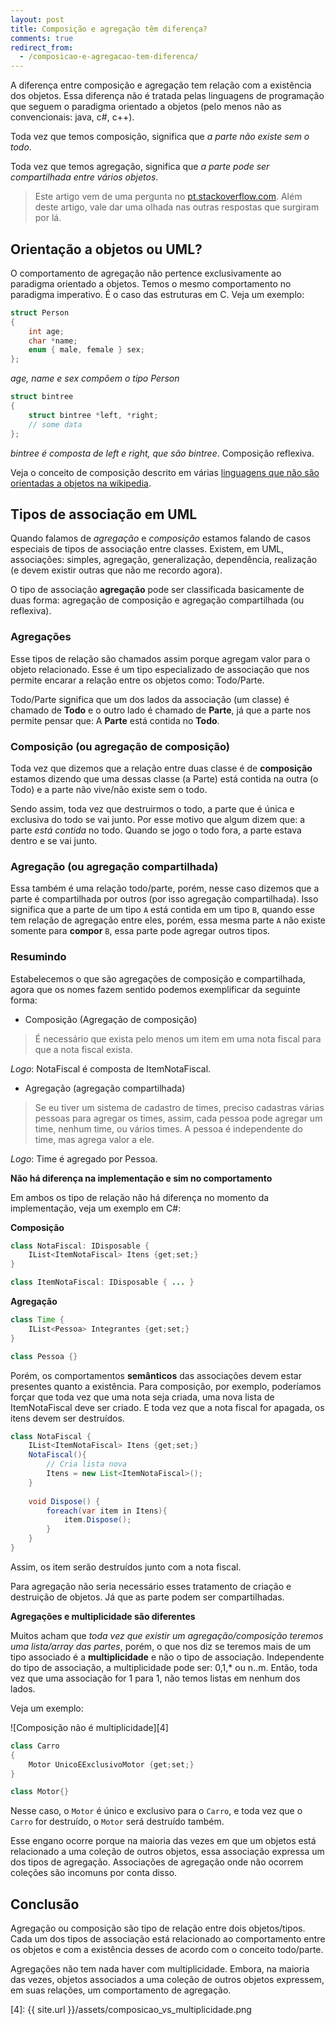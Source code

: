 ```yaml
---
layout: post
title: Composição e agregação têm diferença?
comments: true
redirect_from:
  - /composicao-e-agregacao-tem-diferenca/
---
```


A diferença entre composição e agregação tem relação com a existência dos objetos. Essa diferença não é tratada pelas linguagens de programação que seguem o paradigma orientado a objetos (pelo menos não as convencionais: java, c#, c++).

Toda vez que temos composição, significa que _a parte não existe sem o todo_. 

Toda vez que temos agregação, significa que _a parte pode ser compartilhada entre vários objetos_.

> Este artigo vem de uma pergunta no [pt.stackoverflow.com][2]. Além deste artigo, vale dar uma olhada nas outras respostas que surgiram por lá.


## Orientação a objetos ou UML?

O comportamento de agregação não pertence exclusivamente ao paradigma orientado a objetos. Temos o mesmo comportamento no paradigma imperativo. É o caso das estruturas em C. Veja um exemplo:

```c
struct Person
{
	int age;
	char *name;
	enum { male, female } sex;
};
```
_age, name e sex compõem o tipo Person_ 

```c
struct bintree
{
	struct bintree *left, *right;
	// some data
};
```

_bintree é composta de left e right, que são bintree_. Composição reflexiva.

Veja o conceito de composição descrito em várias [linguagens que não são orientadas a objetos na wikipedia][3].


## Tipos de associação em UML

Quando falamos de _agregação_ e _composição_ estamos falando de casos especiais de tipos de associação entre classes. Existem, em UML, associações: simples, agregação, generalização, dependência, realização (e devem existir outras que não me recordo agora).

O tipo de associação **agregação** pode ser classificada basicamente de duas forma: agregação de composição e agregação compartilhada (ou reflexiva).


### Agregações
Esse tipos de relação são chamados assim porque agregam valor para o objeto relacionado. Esse é um tipo especializado de associação que nos permite encarar a relação entre os objetos como: Todo/Parte.

Todo/Parte significa que um dos lados da associação (um classe) é chamado de **Todo** e o outro lado é chamado de **Parte**, já que a parte nos permite pensar que: A **Parte** está contida no **Todo**.


### Composição (ou agregação de composição)

Toda vez que dizemos que a relação entre duas classe é de **composição** estamos dizendo que uma dessas classe (a Parte) está contida na outra (o Todo) e a parte não vive/não existe sem o todo.

Sendo assim, toda vez que destruirmos o todo, a parte que é única e exclusiva do todo se vai junto. Por esse motivo que algum dizem que: a parte _está contida_ no todo. Quando se jogo o todo fora, a parte estava dentro e se vai junto.


### Agregação (ou agregação compartilhada)

Essa também é uma relação todo/parte, porém, nesse caso dizemos que a parte é compartilhada por outros (por isso agregação compartilhada). Isso significa que a parte de um tipo `A` está contida em um tipo `B`, quando esse tem relação de agregação entre eles, porém, essa mesma parte `A` não existe somente para **compor** `B`, essa parte pode agregar outros tipos.

### Resumindo

Estabelecemos o que são agregações de composição e compartilhada, agora que os nomes fazem sentido podemos exemplificar da seguinte forma:

* Composição (Agregação de composição)

>  É necessário que exista pelo menos um item em uma nota fiscal para que a nota fiscal exista.

_Logo_: NotaFiscal é composta de ItemNotaFiscal.

* Agregação (agregação compartilhada)

> Se eu tiver um sistema de cadastro de times, preciso cadastras várias pessoas para agregar os times, assim, cada pessoa pode agregar um time, nenhum time, ou vários times. A pessoa é independente do time, mas agrega valor a ele.

_Logo_: Time é agregado por Pessoa.

**Não há diferença na implementação e sim no comportamento**

Em ambos os tipo de relação não há diferença no momento da implementação, veja um exemplo em C#:

**Composição**
```java
class NotaFiscal: IDisposable {
	IList<ItemNotaFiscal> Itens {get;set;}
}

class ItemNotaFiscal: IDisposable { ... }
```

**Agregação**

```java
class Time {
	IList<Pessoa> Integrantes {get;set;}
}

class Pessoa {}
```

Porém, os comportamentos **semânticos** das associações devem estar presentes quanto a existência. Para composição, por exemplo, poderíamos forçar que toda vez que uma nota seja criada, uma nova lista de ItemNotaFiscal deve ser criado. E toda vez que a nota fiscal for apagada, os itens devem ser destruídos. 

```java
class NotaFiscal {
	IList<ItemNotaFiscal> Itens {get;set;}
	NotaFiscal(){
		// Cria lista nova
		Itens = new List<ItemNotaFiscal>();
	}
	
	void Dispose() {
		foreach(var item in Itens){
			item.Dispose();
		}
	}
}
```
Assim, os item serão destruídos junto com a nota fiscal.

Para agregação não seria necessário esses tratamento de criação e destruição de objetos. Já que as parte podem ser compartilhadas.


**Agregações e multiplicidade são diferentes**

Muitos acham que _toda vez que existir um agregação/composição teremos uma lista/array das partes_, porém, o que nos diz se teremos mais de um tipo associado é a **multiplicidade** e não o tipo de associação. Independente do tipo de associação, a multiplicidade pode ser: 0,1,* ou n..m. Então, toda vez que uma associação for 1 para 1, não temos listas em nenhum dos lados.

Veja um exemplo:

![Composição não é multiplicidade][4]

```java
class Carro
{
	Motor UnicoEExclusivoMotor {get;set;}
}

class Motor{}
```

Nesse caso, o `Motor` é único e exclusivo para o `Carro`, e toda vez que o `Carro` for destruído, o `Motor` será destruído também.

Esse engano ocorre porque na maioria das vezes em que um objetos está relacionado a uma coleção de outros objetos, essa associação expressa um dos tipos de agregação. Associações de agregação onde não ocorrem coleções são incomuns por conta disso.

## Conclusão

Agregação ou composição são tipo de relação entre dois objetos/tipos. Cada um dos tipos de associação está relacionado ao comportamento entre os objetos e com a existência desses de acordo com o conceito todo/parte.

Agregações não tem nada haver com multiplicidade. Embora, na maioria das vezes, objetos associados a uma coleção de outros objetos expressem, em suas relações, um comportamento de agregação.

  [1]: http://i.stack.imgur.com/ARGKS.png
  [2]: http://pt.stackoverflow.com/questions/25619/composi%C3%A7%C3%A3o-e-agrega%C3%A7%C3%A3o-quais-as-diferen%C3%A7as-e-como-usar/25628#25628
  [3]: http://en.wikipedia.org/wiki/Object_composition#Composite_types_in_C
  [4]: {{ site.url }}/assets/composicao_vs_multiplicidade.png
